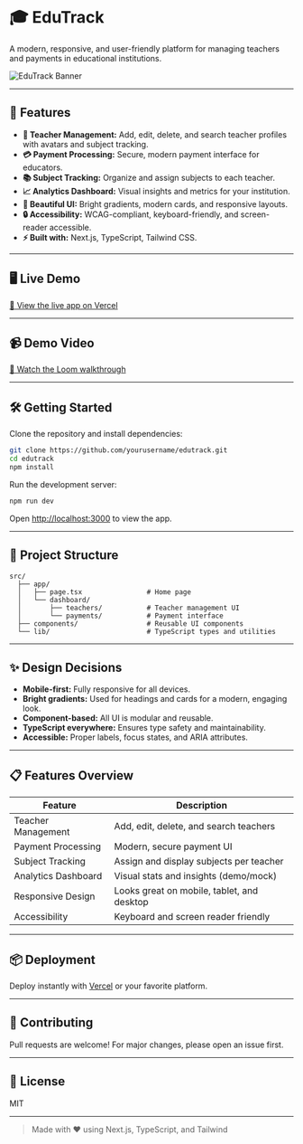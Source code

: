 # 🎓 EduTrack

A modern, responsive, and user-friendly platform for managing teachers and payments in educational institutions.

![EduTrack Banner](https://images.unsplash.com/photo-1513258496099-48168024aec0?auto=format&fit=crop&w=1200&q=80)

---

## 🚀 Features

- **👥 Teacher Management:** Add, edit, delete, and search teacher profiles with avatars and subject tracking.
- **💳 Payment Processing:** Secure, modern payment interface for educators.
- **📚 Subject Tracking:** Organize and assign subjects to each teacher.
- **📈 Analytics Dashboard:** Visual insights and metrics for your institution.
- **🌈 Beautiful UI:** Bright gradients, modern cards, and responsive layouts.
- **🔒 Accessibility:** WCAG-compliant, keyboard-friendly, and screen-reader accessible.
- **⚡ Built with:** Next.js, TypeScript, Tailwind CSS.

---

## 🖥️ Live Demo

[🔗 View the live app on Vercel](https://your-vercel-demo-link.vercel.app)

---

## 📹 Demo Video

[🎥 Watch the Loom walkthrough](https://your-loom-demo-link.com)

---

## 🛠️ Getting Started

Clone the repository and install dependencies:

```bash
git clone https://github.com/yourusername/edutrack.git
cd edutrack
npm install
```

Run the development server:

```bash
npm run dev
```

Open [http://localhost:3000](http://localhost:3000) to view the app.

---

## 📂 Project Structure

```
src/
  ├── app/
  │   ├── page.tsx                # Home page
  │   └── dashboard/
  │       ├── teachers/           # Teacher management UI
  │       └── payments/           # Payment interface
  ├── components/                 # Reusable UI components
  └── lib/                        # TypeScript types and utilities
```

---

## ✨ Design Decisions

- **Mobile-first:** Fully responsive for all devices.
- **Bright gradients:** Used for headings and cards for a modern, engaging look.
- **Component-based:** All UI is modular and reusable.
- **TypeScript everywhere:** Ensures type safety and maintainability.
- **Accessible:** Proper labels, focus states, and ARIA attributes.

---

## 📋 Features Overview

| Feature             | Description                                |
| ------------------- | ------------------------------------------ |
| Teacher Management  | Add, edit, delete, and search teachers     |
| Payment Processing  | Modern, secure payment UI                  |
| Subject Tracking    | Assign and display subjects per teacher    |
| Analytics Dashboard | Visual stats and insights (demo/mock)      |
| Responsive Design   | Looks great on mobile, tablet, and desktop |
| Accessibility       | Keyboard and screen reader friendly        |

---

## 📦 Deployment

Deploy instantly with [Vercel](https://vercel.com/new) or your favorite platform.

---

## 🤝 Contributing

Pull requests are welcome! For major changes, please open an issue first.

---

## 📄 License

MIT

---

> Made with ❤️ using Next.js, TypeScript, and Tailwind
